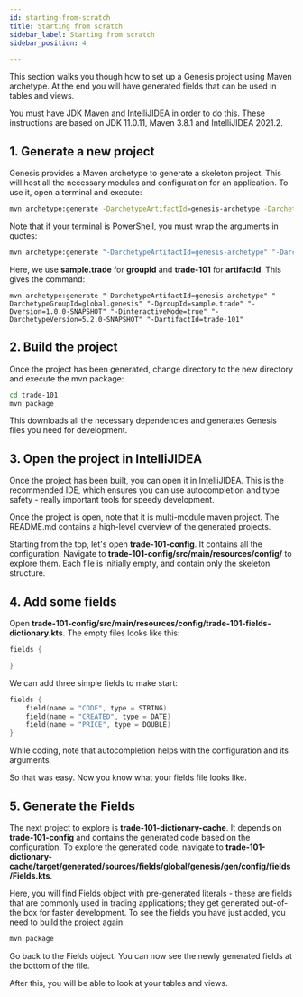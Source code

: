 ```yaml
---
id: starting-from-scratch
title: Starting from scratch
sidebar_label: Starting from scratch
sidebar_position: 4

---
```

This section walks you though how to set up a Genesis project using Maven archetype. At the end you will have generated fields that can be used in tables and views.

You must have  JDK Maven and IntelliJIDEA in order to do this. These instructions are based on JDK 11.0.11, Maven 3.8.1 and IntelliJIDEA 2021.2.

## 1. Generate a new project

Genesis provides a Maven archetype to generate a skeleton project. This will host all the necessary modules and configuration for an application. To use it, open a terminal and execute:

```bash
mvn archetype:generate -DarchetypeArtifactId=genesis-archetype -DarchetypeGroupId=global.genesis -DgroupId=<group_id> -Dversion=1.0.0-SNAPSHOT -DinteractiveMode=true -DarchetypeVersion=5.2.0 -DartifactId=<artifact_id>
```

Note that if your terminal is PowerShell, you must wrap the arguments in quotes:

```bash
mvn archetype:generate "-DarchetypeArtifactId=genesis-archetype" "-DarchetypeGroupId=global.genesis" "-DgroupId=<group_id>" "-Dversion=1.0.0-SNAPSHOT" "-DinteractiveMode=true" "-DarchetypeVersion=5.2.0" "-DartifactId=<artifact_id>"
```

Here, we use  **sample.trade** for **groupId** and **trade-101** for **artifactId**. This gives the command:

```
mvn archetype:generate "-DarchetypeArtifactId=genesis-archetype" "-DarchetypeGroupId=global.genesis" "-DgroupId=sample.trade" "-Dversion=1.0.0-SNAPSHOT" "-DinteractiveMode=true" "-DarchetypeVersion=5.2.0-SNAPSHOT" "-DartifactId=trade-101"
```

## 2. Build the project

Once the project has been generated, change directory to the new directory and execute the mvn package:

```bash
cd trade-101
mvn package
```

This downloads all the necessary dependencies and generates Genesis files you need for development.

## 3. Open the project in IntelliJIDEA

Once the project has been built, you can open it in IntelliJIDEA. This is the recommended IDE, which ensures you can use autocompletion and type safety - really important tools for speedy development.

Once the project is open, note that it is multi-module maven project. The README.md contains a high-level overview of the generated projects.

Starting from the top, let's open **trade-101-config**. It contains all the configuration. Navigate to **trade-101-config/src/main/resources/config/** to explore them. Each file is initially empty, and contain only the skeleton structure. 

## 4. Add some fields

Open **trade-101-config/src/main/resources/config/trade-101-fields-dictionary.kts**. The empty files looks like this:

```kotlin
fields {

}
```

We can add three simple fields to make start:

```kotlin
fields {
    field(name = "CODE", type = STRING)
    field(name = "CREATED", type = DATE)
    field(name = "PRICE", type = DOUBLE)
}
```

While coding, note that autocompletion helps with the configuration and its arguments.

So that was easy. Now you know what your fields file looks like.

## 5. Generate the Fields

The next project to explore is **trade-101-dictionary-cache**. It depends on **trade-101-config** and contains the generated code based on the configuration. To explore the generated code, navigate to **trade-101-dictionary-cache/target/generated/sources/fields/global/genesis/gen/config/fields/Fields.kts**. 

Here, you will find Fields object with pre-generated literals - these are fields that are commonly used in trading applications; they get generated out-of-the box for faster development. To see the fields you have just added, you need to build the project again:

```bash
mvn package
```

Go back to the Fields object. You can now see the newly generated fields at the bottom of the file.

After this, you will be able to look at your tables and views.